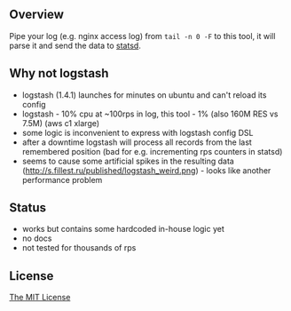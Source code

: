 ## Overview
Pipe your log (e.g. nginx access log) from `tail -n 0 -F` to this tool, it will parse it and send the data to [statsd](https://github.com/etsy/statsd/).

## Why not logstash
* logstash (1.4.1) launches for minutes on ubuntu and can't reload its config
* logstash - 10% cpu at ~100rps in log, this tool - 1% (also 160M RES vs 7.5M) (aws c1 xlarge)
* some logic is inconvenient to express with logstash config DSL
* after a downtime logstash will process all records from the last remembered position (bad for e.g. incrementing rps counters in statsd)
* seems to cause some artificial spikes in the resulting data (http://s.fillest.ru/published/logstash_weird.png) - looks like another performance problem

## Status
* works but contains some hardcoded in-house logic yet
* no docs
* not tested for thousands of rps

## License
[The MIT License](http://www.opensource.org/licenses/mit-license.php)